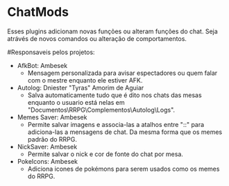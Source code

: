 # ChatMods
Esses plugins adicionam novas funções ou alteram funções do chat. Seja atrávés de novos comandos ou alteração de comportamentos. 

#Responsaveis pelos projetos:
- AfkBot: Ambesek
    - Mensagem personalizada para avisar espectadores ou quem falar com o mestre enquanto ele estiver AFK. 
- Autolog: Dniester "Tyras" Amorim de Aguiar
    - Salva automaticamente tudo que é dito nos chats das mesas enquanto o usuario está nelas em "Documentos\RRPG\Complementos\Autolog\Logs\".
- Memes Saver: Ambesek
   - Permite salvar imagens e associa-las a atalhos entre "::" para adiciona-las a mensagens de chat. Da mesma forma que os memes padrão do RRPG. 
- NickSaver: Ambesek
   - Permite salvar o nick e cor de fonte do chat por mesa. 
- PokeIcons: Ambesek 
  - Adiciona icones de pokémons para serem usados como os memes do RRPG. 
